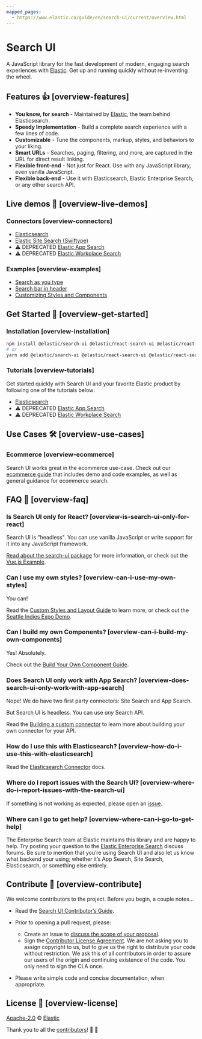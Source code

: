 ```yaml
---
mapped_pages:
  - https://www.elastic.co/guide/en/search-ui/current/overview.html
---
```


# Search UI

A JavaScript library for the fast development of modern, engaging search experiences with [Elastic](https://www.elastic.co/). Get up and running quickly without re-inventing the wheel.

## Features 👍 [overview-features]

- **You know, for search** - Maintained by [Elastic](https://elastic.co), the team behind Elasticsearch.
- **Speedy Implementation** - Build a complete search experience with a few lines of code.
- **Customizable** - Tune the components, markup, styles, and behaviors to your liking.
- **Smart URLs** - Searches, paging, filtering, and more, are captured in the URL for direct result linking.
- **Flexible front-end** - Not just for React. Use with any JavaScript library, even vanilla JavaScript.
- **Flexible back-end** - Use it with Elasticsearch, Elastic Enterprise Search, or any other search API.

## Live demos 👀 [overview-live-demos]

### Connectors [overview-connectors]

- [Elasticsearch](https://codesandbox.io/s/github/elastic/search-ui/tree/main/examples/sandbox?from-embed=&initialpath=/elasticsearch&file=/src/pages/elasticsearch/index.js)
- [Elastic Site Search (Swiftype)](https://codesandbox.io/s/github/elastic/search-ui/tree/main/examples/sandbox?from-embed=&initialpath=/site-search&file=/src/pages/site-search/index.js)
- ⚠️ DEPRECATED [Elastic App Search](https://codesandbox.io/s/github/elastic/search-ui/tree/main/examples/sandbox?from-embed=&initialpath=/app-search&file=/src/pages/app-search/index.js)
- ⚠️ DEPRECATED [Elastic Workplace Search](https://codesandbox.io/s/github/elastic/search-ui/tree/main/examples/sandbox?from-embed=&initialpath=/workplace-search&file=/src/pages/workplace-search/index.js)

### Examples [overview-examples]

- [Search as you type](https://codesandbox.io/s/github/elastic/search-ui/tree/main/examples/sandbox?from-embed=&initialpath=/search-as-you-type&file=/src/pages/search-as-you-type/index.js)
- [Search bar in header](https://codesandbox.io/s/github/elastic/search-ui/tree/main/examples/sandbox?from-embed=&initialpath=/search-bar-in-header&file=/src/pages/search-bar-in-header/index.js)
- [Customizing Styles and Components](https://codesandbox.io/s/github/elastic/search-ui/tree/main/examples/sandbox?from-embed=&initialpath=/customizing-styles-and-html&file=/src/pages/customizing-styles-and-html/index.js)

## Get Started 🌟 [overview-get-started]

### Installation [overview-installation]

```sh
npm install @elastic/search-ui @elastic/react-search-ui @elastic/react-search-ui-views
# or
yarn add @elastic/search-ui @elastic/react-search-ui @elastic/react-search-ui-views
```

### Tutorials [overview-tutorials]

Get started quickly with Search UI and your favorite Elastic product by following one of the tutorials below:

- [Elasticsearch](/reference/tutorials-elasticsearch.md)
- ⚠️ DEPRECATED [Elastic App Search](/reference/tutorials-app-search.md)
- ⚠️ DEPRECATED [Elastic Workplace Search](/reference/tutorials-workplace-search.md)

## Use Cases 🛠️ [overview-use-cases]

### Ecommerce [overview-ecommerce]

Search UI works great in the ecommerce use-case. Check out our [ecommerce guide](/reference/ecommerce.md) that includes demo and code examples, as well as general guidance for ecommerce search.

## FAQ 🔮 [overview-faq]

### Is Search UI only for React? [overview-is-search-ui-only-for-react]

Search UI is "headless". You can use vanilla JavaScript or write support for it into any JavaScript framework.

[Read about the search-ui package](https://github.com/elastic/search-ui/tree/main/packages/search-ui) for more information, or check out the [Vue.js Example](https://github.com/elastic/vue-search-ui-demo).

### Can I use my own styles? [overview-can-i-use-my-own-styles]

You can!

Read the [Custom Styles and Layout Guide](/reference/basic-usage.md) to learn more, or check out the [Seattle Indies Expo Demo](https://github.com/elastic/seattle-indies-expo-search).

### Can I build my own Components? [overview-can-i-build-my-own-components]

Yes! Absolutely.

Check out the [Build Your Own Component Guide](/reference/guides-creating-own-components.md).

### Does Search UI only work with App Search? [overview-does-search-ui-only-work-with-app-search]

Nope! We do have two first party connectors: Site Search and App Search.

But Search UI is headless. You can use _any_ Search API.

Read the [Building a custom connector](/reference/guides-building-custom-connector.md) to learn more about building your own connector for your API.

### How do I use this with Elasticsearch? [overview-how-do-i-use-this-with-elasticsearch]

Read the [Elasticsearch Connector](/reference/api-connectors-elasticsearch.md) docs.

### Where do I report issues with the Search UI? [overview-where-do-i-report-issues-with-the-search-ui]

If something is not working as expected, please open an [issue](https://github.com/elastic/search-ui/issues/new).

### Where can I go to get help? [overview-where-can-i-go-to-get-help]

The Enterprise Search team at Elastic maintains this library and are happy to help. Try posting your question to the [Elastic Enterprise Search](https://discuss.elastic.co/c/enterprise-search/84) discuss forums. Be sure to mention that you’re using Search UI and also let us know what backend your using; whether it’s App Search, Site Search, Elasticsearch, or something else entirely.

## Contribute 🚀 [overview-contribute]

We welcome contributors to the project. Before you begin, a couple notes…​

- Read the [Search UI Contributor’s Guide](https://github.com/elastic/search-ui/blob/main/CONTRIBUTING.md).
- Prior to opening a pull request, please:

  - Create an issue to [discuss the scope of your proposal](https://github.com/elastic/search-ui/issues).
  - Sign the [Contributor License Agreement](https://www.elastic.co/contributor-agreement/). We are not asking you to assign copyright to us, but to give us the right to distribute your code without restriction. We ask this of all contributors in order to assure our users of the origin and continuing existence of the code. You only need to sign the CLA once.

- Please write simple code and concise documentation, when appropriate.

## License 📗 [overview-license]

[Apache-2.0](https://github.com/elastic/search-ui/blob/main/LICENSE.txt) © [Elastic](https://github.com/elastic)

Thank you to all the [contributors](https://github.com/elastic/search-ui/graphs/contributors)! 🙏 🙏
